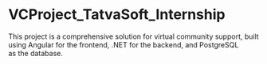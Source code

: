 # VCProject_TatvaSoft_Internship
This project is a comprehensive solution for virtual community support, built using Angular for the frontend, .NET for the backend, and PostgreSQL as the database.
